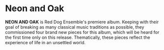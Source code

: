 # Neon and Oak

**NEON AND OAK** is Red Dog Ensemble's premiere album. Keeping with their goal of breaking as many classical music traditions as possible, they commissioned four brand new pieces for this album, which will be heard for the first time only on this release. Thematically, these pieces reflect the experience of life in an unsettled world.
